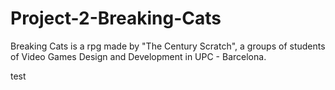 # Project-2-Breaking-Cats
Breaking Cats is a rpg made by "The Century Scratch", a groups of students of Video Games Design and Development in UPC - Barcelona.

test
